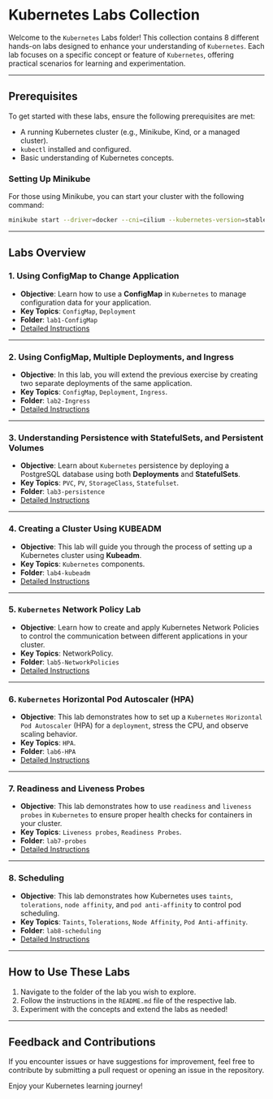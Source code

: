 
# Kubernetes Labs Collection

Welcome to the `Kubernetes` Labs folder! This collection contains 8 different hands-on labs designed to enhance your understanding of `Kubernetes`. Each lab focuses on a specific concept or feature of `Kubernetes`, offering practical scenarios for learning and experimentation.

---

## **Prerequisites**
To get started with these labs, ensure the following prerequisites are met:

- A running Kubernetes cluster (e.g., Minikube, Kind, or a managed cluster).
- `kubectl` installed and configured.
- Basic understanding of Kubernetes concepts.

### **Setting Up Minikube**
For those using Minikube, you can start your cluster with the following command:

```bash
minikube start --driver=docker --cni=cilium --kubernetes-version=stable --extra-config=kubelet.authentication-token-webhook=true --extra-config=kubelet.authorization-mode=AlwaysAllow --extra-config=kubelet.cgroup-driver=systemd --extra-config=kubelet.read-only-port=10255 --insecure-registry="registry.k8s.io"
```

---

## **Labs Overview**

### 1. **Using ConfigMap to Change Application**
   - **Objective**: Learn how to use a **ConfigMap** in `Kubernetes` to manage configuration data for your application.
   - **Key Topics**: `ConfigMap`, `Deployment`
   - **Folder**: `lab1-ConfigMap`
   - [Detailed Instructions](./lab1-ConfigMap/README.md)

---

### 2. **Using ConfigMap, Multiple Deployments, and Ingress**
   - **Objective**: In this lab, you will extend the previous exercise by creating two separate deployments of the same application.
   - **Key Topics**: `ConfigMap`, `Deployment`, `Ingress`.
   - **Folder**: `lab2-Ingress`
   - [Detailed Instructions](./lab2-Ingress/README.md)

---

### 3. **Understanding Persistence with StatefulSets, and Persistent Volumes**
   - **Objective**: Learn about `Kubernetes` persistence by deploying a PostgreSQL database using both **Deployments** and **StatefulSets**.
   - **Key Topics**: `PVC`, `PV`, `StorageClass`, `Statefulset`.
   - **Folder**: `lab3-persistence`
   - [Detailed Instructions](./lab3-persistence/README.md)

---

### 4. **Creating a Cluster Using KUBEADM**
   - **Objective**: This lab will guide you through the process of setting up a Kubernetes cluster using **Kubeadm**.
   - **Key Topics**: `Kubernetes` components.
   - **Folder**: `lab4-kubeadm`
   - [Detailed Instructions](./lab4-kubeadm/README.md)

---

### 5. **`Kubernetes` Network Policy Lab**
   - **Objective**: Learn how to create and apply Kubernetes Network Policies to control the communication between different applications in your cluster.
   - **Key Topics**: NetworkPolicy.
   - **Folder**: `lab5-NetworkPolicies`
   - [Detailed Instructions](./lab5-NetworkPolicies/README.md)

---

### 6. **`Kubernetes` Horizontal Pod Autoscaler (HPA)**
   - **Objective**: This lab demonstrates how to set up a `Kubernetes` `Horizontal Pod Autoscaler` (HPA) for a `deployment`, stress the CPU, and observe scaling behavior.
   - **Key Topics**: `HPA`.
   - **Folder**: `lab6-HPA`
   - [Detailed Instructions](./lab6-HPA/README.md)

---

### 7. **Readiness and Liveness Probes**
   - **Objective**: This lab demonstrates how to use `readiness` and `liveness probes` in `Kubernetes` to ensure proper health checks for containers in your cluster. 
   - **Key Topics**: `Liveness probes`, `Readiness Probes`.
   - **Folder**: `lab7-probes`
   - [Detailed Instructions](./lab7-probes/README.md)

---

### 8. **Scheduling**
   - **Objective**: This lab demonstrates how Kubernetes uses `taints`, `tolerations`, `node affinity`, and `pod anti-affinity` to control pod scheduling.
   - **Key Topics**: `Taints`, `Tolerations`, `Node Affinity`, `Pod Anti-affinity`.
   - **Folder**: `lab8-scheduling`
   - [Detailed Instructions](./lab8-scheduling/README.md)

---

## **How to Use These Labs**
1. Navigate to the folder of the lab you wish to explore.
2. Follow the instructions in the `README.md` file of the respective lab.
3. Experiment with the concepts and extend the labs as needed!

---

## **Feedback and Contributions**
If you encounter issues or have suggestions for improvement, feel free to contribute by submitting a pull request or opening an issue in the repository.

Enjoy your Kubernetes learning journey!
